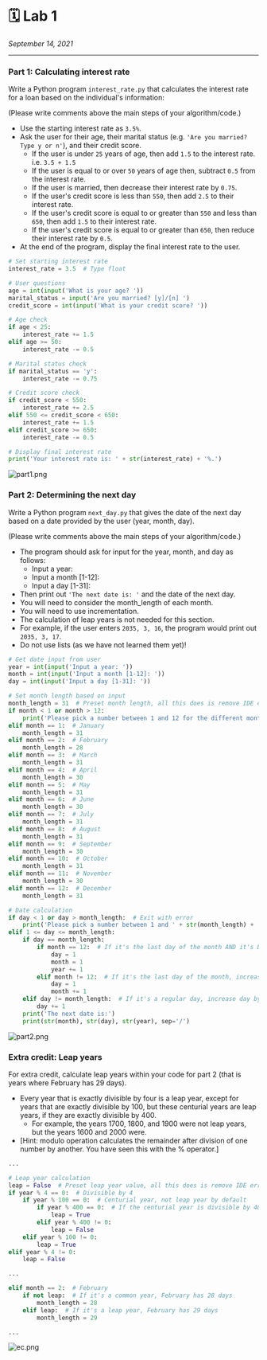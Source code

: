 # 🗓 Lab 1

*September 14, 2021*

---

### Part 1: Calculating interest rate

Write a Python program `interest_rate.py` that calculates the interest rate for a loan based on the individual's information:

(Please write comments above the main steps of your algorithm/code.)

- Use the starting interest rate as `3.5%`.
- Ask the user for their age, their marital status (e.g. `'Are you married? Type y or n'`), and their credit score.
    - If the user is under `25` years of age, then add `1.5` to the interest rate. i.e. `3.5 + 1.5`
    - If the user is equal to or over `50` years of age then, subtract `0.5` from the interest rate.
    - If the user is married, then decrease their interest rate by `0.75`.
    - If the user's credit score is less than `550`, then add `2.5` to their interest rate.
    - If the user's credit score is equal to or greater than `550` and less than `650`, then add `1.5` to their interest rate.
    - If the user's credit score is equal to or greater than `650`, then reduce their interest rate by `0.5`.
- At the end of the program, display the final interest rate to the user.

```python
# Set starting interest rate
interest_rate = 3.5  # Type float

# User questions
age = int(input('What is your age? '))
marital_status = input('Are you married? [y]/[n] ')
credit_score = int(input('What is your credit score? '))

# Age check
if age < 25:
    interest_rate += 1.5
elif age >= 50:
    interest_rate -= 0.5

# Marital status check
if marital_status == 'y':
    interest_rate -= 0.75

# Credit score check
if credit_score < 550:
    interest_rate += 2.5
elif 550 <= credit_score < 650:
    interest_rate += 1.5
elif credit_score >= 650:
    interest_rate -= 0.5

# Display final interest rate
print('Your interest rate is: ' + str(interest_rate) + '%.')
```

![part1.png](assets/part1.png)

### Part 2: Determining the next day

Write a Python program `next_day.py` that gives the date of the next day based on a date provided by the user (year, month, day).

(Please write comments above the main steps of your algorithm/code.)

- The program should ask for input for the year, month, and day as follows:
    - Input a year:
    - Input a month [1-12]:
    - Input a day [1-31]:
- Then print out `'The next date is: '` and the date of the next day.
- You will need to consider the month_length of each month.
- You will need to use incrementation.
- The calculation of leap years is not needed for this section.
- For example, if the user enters `2035, 3, 16`, the program would print out `2035, 3, 17`.
- Do not use lists (as we have not learned them yet)!

```python
# Get date input from user
year = int(input('Input a year: '))
month = int(input('Input a month [1-12]: '))
day = int(input('Input a day [1-31]: '))

# Set month length based on input
month_length = 31  # Preset month length, all this does is remove IDE errors that say 'month_length is not defined'
if month < 1 or month > 12:
    print('Please pick a number between 1 and 12 for the different months!')  # Exit with error
elif month == 1:  # January
    month_length = 31
elif month == 2:  # February
    month_length = 28
elif month == 3:  # March
    month_length = 31
elif month == 4:  # April
    month_length = 30
elif month == 5:  # May
    month_length = 31
elif month == 6:  # June
    month_length = 30
elif month == 7:  # July
    month_length = 31
elif month == 8:  # August
    month_length = 31
elif month == 9:  # September
    month_length = 30
elif month == 10:  # October
    month_length = 31
elif month == 11:  # November
    month_length = 30
elif month == 12:  # December
    month_length = 31

# Date calculation
if day < 1 or day > month_length:  # Exit with error
    print('Please pick a number between 1 and ' + str(month_length) + '!')
elif 1 <= day <= month_length:
    if day == month_length:
        if month == 12:  # If it's the last day of the month AND it's December, increase year by 1
            day = 1
            month = 1
            year += 1
        elif month != 12:  # If it's the last day of the month, increase month by 1
            day = 1
            month += 1
    elif day != month_length:  # If it's a regular day, increase day by 1
        day += 1
    print('The next date is:')
    print(str(month), str(day), str(year), sep='/')
```

![part2.png](assets/part2.png)

### Extra credit: Leap years

For extra credit, calculate leap years within your code for part 2 (that is years where February has 29 days).

- Every year that is exactly divisible by four is a leap year, except for years that are exactly divisible by 100, but these centurial years are leap years, if they are exactly divisible by 400.
    - For example, the years 1700, 1800, and 1900 were not leap years, but the years 1600 and 2000 were.
- [Hint: modulo operation calculates the remainder after division of one number by another. You have seen this with the % operator.]

```python
...

# Leap year calculation
leap = False  # Preset leap year value, all this does is remove IDE errors that say 'leap is not defined'
if year % 4 == 0:  # Divisible by 4
    if year % 100 == 0:  # Centurial year, not leap year by default
        if year % 400 == 0:  # If the centurial year is divisible by 400, it's a leap year
            leap = True
        elif year % 400 != 0:
            leap = False
    elif year % 100 != 0:
        leap = True
elif year % 4 != 0:
    leap = False

...

elif month == 2:  # February
    if not leap:  # If it's a common year, February has 28 days
        month_length = 28
    elif leap:  # If it's a leap year, February has 29 days
        month_length = 29

...
```

![ec.png](assets/ec.png)